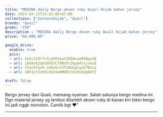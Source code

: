 ```yaml
---
title: "MEDINA daily Bergo aksen ruby Quail Hijab bahan jersey"
date: 2023-03-13T13:25:06+07:00
collections: ["InstantHijab", "Quail"]
brands: "Quail"
grams: "250"
description : "MEDINA daily Bergo aksen ruby Quail Hijab bahan jersey"
price: "68,000.00"

google_drive:
  enable: true
  pics:
  - url: 1kXrZ29Y7vfLdYR1GwY2DEWoumR5BqzkB
  - url: 1AU0cK2qkVdYEhC79NY6rINy64YxjrmcB
  - url: 1VacG7qvR-imUuVcs5To0UogCgzK7BJcq
  - url: 18F4jtXz69Lhb24xNMUNltEo9s8ZpNAT2

draft: false
---
```


Bergo jersey dari QuaiL memang nyaman. Salah satunya bergo medina ini. Dgn material jersey yg lembut ditambh aksen ruby di kanan kiri bikin bergo ini jadi nggk monoton. Cantik bgt ❤"

----------    
 
